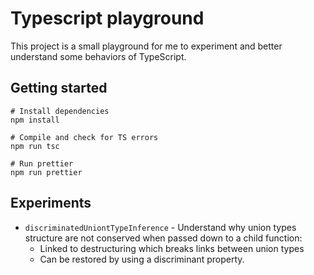 # Typescript playground

This project is a small playground for me to experiment and better understand some behaviors of TypeScript.

## Getting started

```
# Install dependencies
npm install

# Compile and check for TS errors
npm run tsc

# Run prettier
npm run prettier
```

## Experiments

- `discriminatedUniontTypeInference` - Understand why union types structure are not conserved when passed down to a
  child function:
  - Linked to destructuring which breaks links between union types
  - Can be restored by using a discriminant property.
